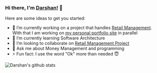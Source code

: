 ### Hi there, I'm [Darshan!](https://darshansudhakar.github.io/) 👋

Here are some ideas to get you started:

- 🔭 I’m currently working on a project that handles [Retail Management](https://github.com/DarshanSudhakar/RetailManager). With that I am working on [my personal portfolio site](https://github.com/DarshanSudhakar/darshansudhakar.github.io) in parallel
- 🌱 I’m currently learning Software Architecture
- 👯 I’m looking to collaborate on [Retail Management Project](https://github.com/DarshanSudhakar/RetailManager)
- 💬 Ask me about Money Management and programming
- ⚡ Fun fact: I use the word "Ok" more than needed :innocent:

![Darshan's github stats](https://github-readme-stats-darshansudhakar.vercel.app/api?username=darshansudhakar)
